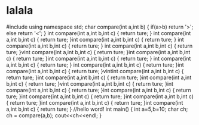 # lalala
#include<iostream>
using namespace std;
char compare(int a,int b)
{
  if(a>b)
    return '>';
  else
    return '<';
}
int compare(int a,int b,int c)
{
	return ture;
}
int compare(int a,int b,int c)
{
	return ture;
}int compare(int a,int b,int c)
{
	return ture;
}
int compare(int a,int b,int c)
{
	return ture;
}
int compare(int a,int b,int c)
{
	return ture;
}vint compare(int a,int b,int c)
{
	return ture;
}int compare(int a,int b,int c)
{
	return ture;
}int compare(int a,int b,int c)
{
	return ture;
}
int compare(int a,int b,int c)
{
	return ture;
}
int compare(int a,int b,int c)
{
	return ture;
}int compare(int a,int b,int c)
{
	return ture;
}vintint compare(int a,int b,int c)
{
	return ture;
}int compare(int a,int b,int c)
{
	return ture;
}int compare(int a,int b,int c)
{
	return ture;
}vint compare(int a,int b,int c)
{
	return ture;
}int compare(int a,int b,int c)
{
	return ture;
}int compare(int a,int b,int c)
{
	return ture;
}int compare(int a,int b,int c)
{
	return ture;
}int compare(int a,int b,int c)
{
	return ture;
}int compare(int a,int b,int c)
{
	return ture;
}int compare(int a,int b,int c)
{
	return ture;
}
//hello word!
int main()
{
  int a=5,b=10;
  char ch;
  ch = compare(a,b);
  cout<<ch<<endl;
}
